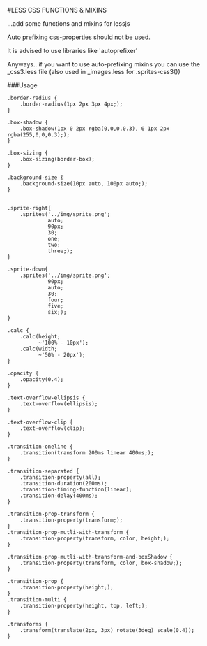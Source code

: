 #LESS CSS FUNCTIONS & MIXINS

...add some functions and mixins for lessjs

Auto prefixing css-properties should not be used.

It is advised to use libraries like 'autoprefixer'

Anyways.. if you want to use auto-prefixing mixins you can use the _css3.less file (also used in _images.less for .sprites-css3())

###Usage


    .border-radius {
        .border-radius(1px 2px 3px 4px;);
    }

    .box-shadow {
        .box-shadow(1px 0 2px rgba(0,0,0,0.3), 0 1px 2px rgba(255,0,0,0.3););
    }

    .box-sizing {
        .box-sizing(border-box);
    }

    .background-size {
        .background-size(10px auto, 100px auto;);
    }


    .sprite-right{
        .sprites('../img/sprite.png';
                 auto;
                 90px;
                 30;
                 one;
                 two;
                 three;);
    }

    .sprite-down{
        .sprites('../img/sprite.png';
                 90px;
                 auto;
                 30;
                 four;
                 five;
                 six;);
    }

    .calc {
        .calc(height;
              ~'100% - 10px');
        .calc(width;
              ~'50% - 20px');
    }

    .opacity {
        .opacity(0.4);
    }

    .text-overflow-ellipsis {
        .text-overflow(ellipsis);
    }

    .text-overflow-clip {
        .text-overflow(clip);
    }

    .transition-oneline {
        .transition(transform 200ms linear 400ms;);
    }

    .transition-separated {
        .transition-property(all);
        .transition-duration(200ms);
        .transition-timing-function(linear);
        .transition-delay(400ms);
    }

    .transition-prop-transform {
        .transition-property(transform;);
    }
    .transition-prop-mutli-with-transform {
        .transition-property(transform, color, height;);
    }

    .transition-prop-mutli-with-transform-and-boxShadow {
        .transition-property(transform, color, box-shadow;);
    }

    .transition-prop {
        .transition-property(height;);
    }
    .transition-multi {
        .transition-property(height, top, left;);
    }

    .transforms {
        .transform(translate(2px, 3px) rotate(3deg) scale(0.4));
    }
